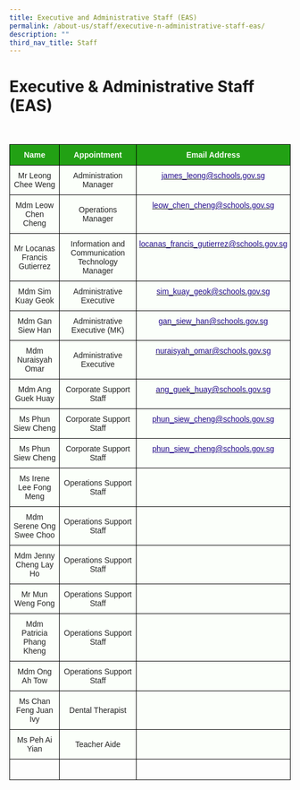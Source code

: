 ```yaml
---
title: Executive and Administrative Staff (EAS)
permalink: /about-us/staff/executive-n-administrative-staff-eas/
description: ""
third_nav_title: Staff
---
```

Executive &amp; Administrative Staff (EAS)
========================

<br>

<style type="text/css">
.tg  {border-collapse:collapse;border-spacing:0;}
.tg td{border-color:black;border-style:solid;border-width:1px;font-family:Arial, sans-serif;font-size:14px;
  overflow:hidden;padding:10px 5px;word-break:normal;}
.tg th{border-color:black;border-style:solid;border-width:1px;font-family:Arial, sans-serif;font-size:14px;
  font-weight:normal;overflow:hidden;padding:10px 5px;word-break:normal;}
.tg .tg-1h0n{background-color:#22A114;color:#FBFFFA;font-weight:bold;text-align:center;vertical-align:top}
.tg .tg-fskk{background-color:#FBFFFA;color:#21088A;font-weight:bold;text-align:center;text-decoration:underline;vertical-align:top}
.tg .tg-lb3e{background-color:#FBFFFA;color:#21088A;font-weight:bold;text-align:center;vertical-align:top}
.tg .tg-s6uv{background-color:#FBFFFA;color:#222;text-align:center;vertical-align:middle}
</style>
<table class="tg">
<thead>
  <tr>
    <th class="tg-1h0n">Name</th>
    <th class="tg-1h0n">Appointment</th>
    <th class="tg-1h0n">Email Address</th>
  </tr>
</thead>
<tbody>
  <tr>
    <td class="tg-s6uv"><span style="color:#222;background-color:#FBFFFA">Mr Leong Chee Weng</span></td>
    <td class="tg-s6uv"><span style="color:#222;background-color:#FBFFFA"> Administration Manager</span></td>
    <td class="tg-lb3e"><a href="mailto:james_leong@schools.gov.sg"><span style="font-weight:500;text-decoration:none;color:#21088A">james_leong@schools.gov.sg</span></a></td>
  </tr>
  <tr>
    <td class="tg-s6uv"><span style="color:#222;background-color:#FBFFFA">Mdm Leow Chen Cheng</span></td>
    <td class="tg-s6uv"><span style="color:#222;background-color:#FBFFFA">Operations Manager</span><br></td>
    <td class="tg-lb3e"><a href="mailto:leow_chen_cheng@schools.gov.sg"><span style="font-weight:500;text-decoration:none;color:#21088A">leow_chen_cheng@schools.gov.sg</span></a></td>
  </tr>
  <tr>
    <td class="tg-s6uv"><span style="color:#222;background-color:#FBFFFA">Mr Locanas Francis Gutierrez</span></td>
    <td class="tg-s6uv"><span style="color:#222;background-color:#FBFFFA">Information and Communication Technology Manager</span><br></td>
    <td class="tg-lb3e"><a href="mailto:locanas_francis_gutierrez@schools.gov.sg"><span style="font-weight:500;text-decoration:none;color:#21088A">locanas_francis_gutierrez@schools.gov.sg</span></a></td>
  </tr>
  <tr>
    <td class="tg-s6uv"><span style="color:#222;background-color:#FBFFFA">Mdm Sim Kuay Geok</span><br></td>
    <td class="tg-s6uv"><span style="color:#222;background-color:#FBFFFA">Administrative Executive</span><br></td>
    <td class="tg-lb3e"><a href="mailto:sim_kuay_geok@schools.gov.sg"><span style="font-weight:500;text-decoration:none;color:#21088A">sim_kuay_geok@schools.gov.sg</span></a><br></td>
  </tr>
  <tr>
    <td class="tg-s6uv"><span style="color:#222;background-color:#FBFFFA">Mdm Gan Siew Han</span><br></td>
    <td class="tg-s6uv"><span style="color:#222;background-color:#FBFFFA">Administrative Executive (MK)</span><br></td>
    <td class="tg-lb3e"><a href="mailto:gan_siew_han@schools.gov.sg"><span style="font-weight:500;text-decoration:none;color:#21088A">gan_siew_han@schools.gov.sg</span></a><br></td>
  </tr>
  <tr>
    <td class="tg-s6uv"><span style="color:#222;background-color:#FBFFFA">Mdm Nuraisyah Omar</span><br></td>
    <td class="tg-s6uv"><span style="color:#222;background-color:#FBFFFA">Administrative Executive</span><br></td>
    <td class="tg-lb3e"><a href="mailto:nuraisyah_omar@schools.gov.sg"><span style="font-weight:500;text-decoration:none;color:#21088A">nuraisyah_omar@schools.gov.sg</span></a><br></td>
  </tr>
  <tr>
    <td class="tg-s6uv"><span style="color:#222;background-color:#FBFFFA">Mdm Ang Guek Huay</span><br></td>
    <td class="tg-s6uv"><span style="color:#222;background-color:#FBFFFA">Corporate Support Staff</span><br></td>
    <td class="tg-lb3e"><a href="mailto:ang_guek_huay@schools.gov.sg"><span style="font-weight:500;text-decoration:none;color:#21088A">ang_guek_huay@schools.gov.sg</span></a><br></td>
  </tr>
  <tr>
    <td class="tg-s6uv"><span style="color:#222;background-color:#FBFFFA">Ms Phun Siew Cheng</span><br></td>
    <td class="tg-s6uv"><span style="color:#222;background-color:#FBFFFA">Corporate Support Staff</span><br></td>
    <td class="tg-fskk"><a href="mailto:phun_siew_cheng@schools.gov.sg"><span style="font-weight:500;text-decoration:underline;color:#21088A">phun_siew_cheng@schools.gov.sg</span></a></td>
  </tr>
	<tr>
    <td class="tg-s6uv"><span style="color:#222;background-color:#FBFFFA">Ms Phun Siew Cheng</span><br></td>
    <td class="tg-s6uv"><span style="color:#222;background-color:#FBFFFA">Corporate Support Staff</span><br></td>
    <td class="tg-fskk"><a href="mailto:phun_siew_cheng@schools.gov.sg"><span style="font-weight:500;text-decoration:underline;color:#21088A">phun_siew_cheng@schools.gov.sg</span></a></td>
  </tr>
	 <tr>
    <td class="tg-s6uv"><span style="color:#222;background-color:#FBFFFA">Ms Irene Lee Fong Meng</span><br></td>
    <td class="tg-s6uv"><span style="color:#222;background-color:#FBFFFA">Operations Support Staff</span><br></td>
    <td class="tg-fskk"></td>
  </tr>
	<tr>
    <td class="tg-s6uv"><span style="color:#222;background-color:#FBFFFA">Mdm Serene Ong Swee Choo</span><br></td>
    <td class="tg-s6uv"><span style="color:#222;background-color:#FBFFFA">Operations Support Staff</span><br></td>
    <td class="tg-fskk"></td>
  </tr>
	<tr>
    <td class="tg-s6uv"><span style="color:#222;background-color:#FBFFFA">Mdm Jenny Cheng Lay Ho</span><br></td>
    <td class="tg-s6uv"><span style="color:#222;background-color:#FBFFFA">Operations Support Staff</span><br></td>
    <td class="tg-fskk"></td>
  </tr>
	<tr>
    <td class="tg-s6uv"><span style="color:#222;background-color:#FBFFFA">Mr Mun Weng Fong</span><br></td>
    <td class="tg-s6uv"><span style="color:#222;background-color:#FBFFFA">Operations Support Staff</span><br></td>
    <td class="tg-fskk"></td>
  </tr>
	<tr>
    <td class="tg-s6uv"><span style="color:#222;background-color:#FBFFFA">Mdm Patricia Phang Kheng</span><br></td>
    <td class="tg-s6uv"><span style="color:#222;background-color:#FBFFFA">Operations Support Staff</span><br></td>
    <td class="tg-fskk"></td>
  </tr>
	<tr>
    <td class="tg-s6uv"><span style="color:#222;background-color:#FBFFFA">Mdm Ong Ah Tow</span><br></td>
    <td class="tg-s6uv"><span style="color:#222;background-color:#FBFFFA">Operations Support Staff</span><br></td>
    <td class="tg-fskk"></td>
  </tr>
	<tr>
    <td class="tg-s6uv"><span style="color:#222;background-color:#FBFFFA">Ms Chan Feng Juan Ivy</span><br></td>
    <td class="tg-s6uv"><span style="color:#222;background-color:#FBFFFA">Dental Therapist</span><br></td>
    <td class="tg-fskk"></td>
  </tr>
	<tr>
    <td class="tg-s6uv"><span style="color:#222;background-color:#FBFFFA">Ms Peh Ai Yian</span><br></td>
    <td class="tg-s6uv"><span style="color:#222;background-color:#FBFFFA">Teacher Aide</span><br></td>
    <td class="tg-fskk"></td>
  </tr>
	<tr>
    <td class="tg-djmn"><span style="color:#222;background-color:#FBFFFA"></span></td>
    <td class="tg-djmn"><span style="color:#222;background-color:#FBFFFA"></span><br></td>
    <td class="tg-33ww"></td>
  </tr>
</tbody>
</table>